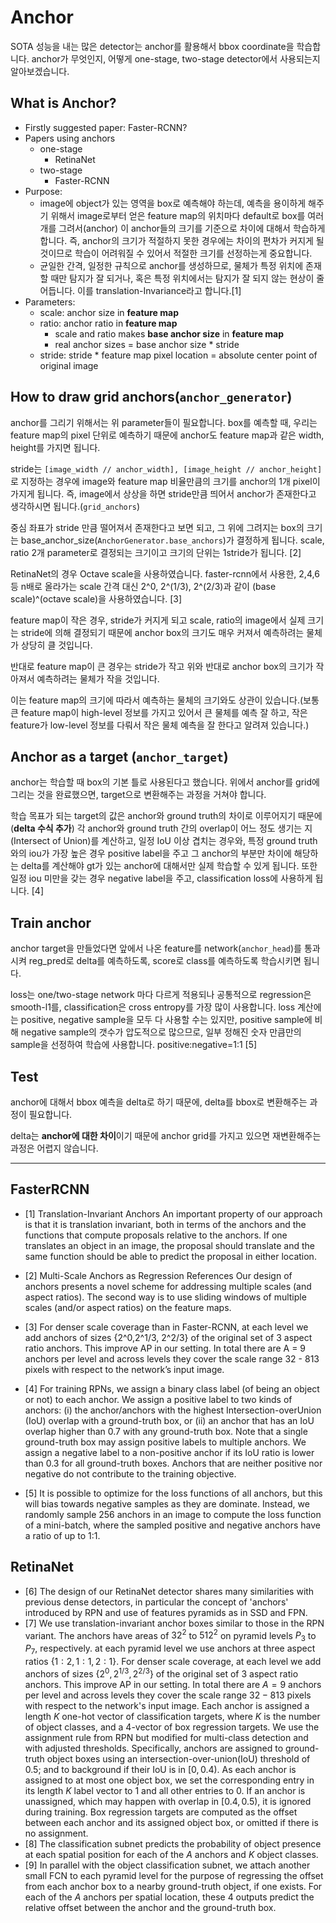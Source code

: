 # Anchor
SOTA 성능을 내는 많은 detector는 anchor를 활용해서 bbox coordinate을 학습합니다. anchor가 무엇인지, 어떻게 one-stage, two-stage detector에서 사용되는지 알아보겠습니다.

## What is Anchor?
- Firstly suggested paper: Faster-RCNN?
- Papers using anchors
	- one-stage
		- RetinaNet
	- two-stage
		- Faster-RCNN
- Purpose:
	- image에 object가 있는 영역을 box로 예측해야 하는데, 예측을 용이하게 해주기 위해서 image로부터 얻은 feature map의 위치마다 default로 box를 여러 개를 그려서(anchor) 이 anchor들의 크기를 기준으로 차이에 대해서 학습하게 합니다. 즉, anchor의 크기가 적절하지 못한 경우에는 차이의 편차가 커지게 될 것이므로 학습이 어려워질 수 있어서 적절한 크기를 선정하는게 중요합니다. 
	- 균일한 간격, 일정한 규칙으로 anchor를 생성하므로, 물체가 특정 위치에 존재할 때만 탐지가 잘 되거나, 혹은 특정 위치에서는 탐지가 잘 되지 않는 현상이 줄어듭니다. 이를 translation-Invariance라고 합니다.[1]
- Parameters:
	- scale: anchor size in **feature map**
	- ratio: anchor ratio in **feature map**
		- scale and ratio makes **base anchor size** in **feature map**
		- real anchor sizes = base anchor size * stride
	- stride: stride * feature map pixel location = absolute center point of original image

## How to draw grid anchors(`anchor_generator`)
anchor를 그리기 위해서는 위 parameter들이 필요합니다. box를 예측할 때, 우리는 feature map의 pixel 단위로 예측하기 때문에 anchor도 feature map과 같은 width, height를 가지면 됩니다. 

stride는 `[image_width // anchor_width], [image_height // anchor_height]`로 지정하는 경우에 image와 feature map 비율만큼의 크기를 anchor의 1개 pixel이 가지게 됩니다. 즉, image에서 상상을 하면 stride만큼 띄어서 anchor가 존재한다고 생각하시면 됩니다.(`grid_anchors`)

중심 좌표가 stride 만큼 떨어져서 존재한다고 보면 되고, 그 위에 그려지는 box의 크기는 base_anchor_size(`AnchorGenerator.base_anchors`)가 결정하게 됩니다. scale, ratio 2개 parameter로 결정되는 크기이고 크기의 단위는 1stride가 됩니다. [2]

RetinaNet의 경우 Octave scale을 사용하였습니다. faster-rcnn에서 사용한, 2,4,6 등 n배로 올라가는 scale 간격 대신 2^0, 2^(1/3), 2^(2/3)과 같이 (base scale)^(octave scale)을 사용하였습니다. [3]


feature map이 작은 경우, stride가 커지게 되고 scale, ratio의 image에서 실제 크기는 stride에 의해 결정되기 때문에 anchor box의 크기도 매우 커져서 예측하려는 물체가 상당히 클 것입니다. 

반대로 feature map이 큰 경우는 stride가 작고 위와 반대로 anchor box의 크기가 작아져서 예측하려는 물체가 작을 것입니다. 

이는 feature map의 크기에 따라서 예측하는 물체의 크기와도 상관이 있습니다.(보통 큰 feature map이 high-level 정보를 가지고 있어서 큰 물체를 예측 잘 하고, 작은 feature가 low-level 정보를 다뤄서 작은 물체 예측을 잘 한다고 알려져 있습니다.)

## Anchor as a target (`anchor_target`)
anchor는 학습할 때 box의 기본 틀로 사용된다고 했습니다. 위에서 anchor를 grid에 그리는 것을 완료했으면, target으로 변환해주는 과정을 거쳐야 합니다. 

학습 목표가 되는 target의 값은 anchor와 ground truth의 차이로 이루어지기 때문에 (**delta 수식 추가**) 각 anchor와 ground truth 간의 overlap이 어느 정도 생기는 지(Intersect of Union)를 계산하고, 일정 IoU 이상 겹치는 경우와, 특정 ground truth와의 iou가 가장 높은 경우 positive label을 주고 그 anchor의 부분만 차이에 해당하는 delta를 계산해야 gt가 있는 anchor에 대해서만 실제 학습할 수 있게 됩니다. 
또한 일정 iou 미만을 갖는 경우 negative label을 주고, classification loss에 사용하게 됩니다. [4]
## Train anchor
anchor target을 만들었다면 앞에서 나온 feature를 network(`anchor_head`)를 통과시켜 reg_pred로 delta를 예측하도록, score로 class를 예측하도록 학습시키면 됩니다. 

loss는 one/two-stage network 마다 다르게 적용되나 공통적으로 regression은 smooth-l1를, classification은 cross entropy를 가장 많이 사용합니다.
loss 계산에는 positive, negative sample을 모두 다 사용할 수는 있지만, positive sample에 비해 negative sample의 갯수가 압도적으로 많으므로, 일부 정해진 숫자 만큼만의 sample을 선정하여 학습에 사용합니다. positive:negative=1:1 [5]
## Test 
anchor에 대해서 bbox 예측을 delta로 하기 때문에, delta를 bbox로 변환해주는 과정이 필요합니다. 

delta는 **anchor에 대한 차이**이기 때문에 anchor grid를 가지고 있으면 재변환해주는 과정은 어렵지 않습니다.

---------------------------------------------------------------------------------------------------------

## FasterRCNN
- [1] Translation-Invariant Anchors
     An important property of our approach is that it is translation invariant, both in terms of the anchors and the functions that compute proposals relative to the anchors.
     If one translates an object in an image, the proposal should translate and the same function should be able to predict the proposal in either location.
- [2] Multi-Scale Anchors as Regression References
     Our design of anchors presents a novel scheme for addressing multiple scales (and aspect ratios).
     The second way is to use sliding windows of multiple scales (and/or aspect ratios) on the feature maps.
- [3] For denser scale coverage than in Faster-RCNN, at each level we add anchors of sizes {2^0,2^1/3, 2^2/3} of the original set of 3 aspect ratio anchors.
     This improve AP in our setting. In total there are A = 9 anchors per level and across levels they cover the scale range 32 - 813 pixels with respect to the network’s input image.
- [4] For training RPNs, we assign a binary class label (of being an object or not) to each anchor.
     We assign a positive label to two kinds of anchors:
     (i) the anchor/anchors with the highest Intersection-overUnion (IoU) overlap with a ground-truth box, or
     (ii) an anchor that has an IoU overlap higher than 0.7 with any ground-truth box.
     Note that a single ground-truth box may assign positive labels to multiple anchors.
     We assign a negative label to a non-positive anchor if its IoU ratio is lower than 0.3 for all ground-truth boxes.
     Anchors that are neither positive nor negative do not contribute to the training objective.

- [5] It is possible to optimize for the loss functions of all anchors, but this will bias towards negative samples as they are dominate.
     Instead, we randomly sample 256 anchors in an image to compute the loss function of a mini-batch, where the sampled positive and negative anchors have a ratio of up to 1:1.


## RetinaNet
- [6] The design of our RetinaNet detector shares many similarities with previous dense detectors, in particular the concept of 'anchors' introduced by RPN and use of features pyramids as in SSD and FPN. 
- [7] We use translation-invariant anchor boxes similar to those in the RPN variant. The anchors have areas of $32^2$ to $512^2$ on pyramid levels $P_3$ to $P_7$, respectively. at each pyramid level we use anchors at three aspect ratios $\{1:2, 1:1, 2:1\}$. For denser scale coverage, at each level we add anchors of sizes $\{2^0, 2^{1/3}, 2^{2/3}\}$ of the original set of 3 aspect ratio anchors. This improve AP in our setting. In total there are $A=9$ anchors per level and across levels they cover the scale range $32-813$ pixels with respect to the network's input image. Each anchor is assigned a length $K$ one-hot vector of classification targets, where $K$ is the number of object classes, and a $4$-vector of box regression targets. We use the assignment rule from RPN but modified for multi-class detection and with adjusted thresholds. Specifically, anchors are assigned to ground-truth object boxes using an intersection-over-union(IoU) threshold of $0.5$; and to background if their IoU is in $[0, 0.4)$. As each anchor is assigned to at most one object box, we set the corresponding entry in its length $K$ label vector to $1$ and all other entries to $0$. If an anchor is unassigned, which may happen with overlap in $[0.4, 0.5)$, it is ignored during training. Box regression targets are computed as the offset between each anchor and its assigned object box, or omitted if there is no assignment.
- [8] The classification subnet predicts the probability of object presence at each spatial position for each of the $A$ anchors and $K$ object classes.
- [9] In parallel with the object classification subnet, we attach another small FCN to each pyramid level for the purpose of regressing the offset from each anchor box to a nearby ground-truth object, if one exists. For each of the $A$ anchors per spatial location, these 4 outputs predict the relative offset between the anchor and the ground-truth box.
